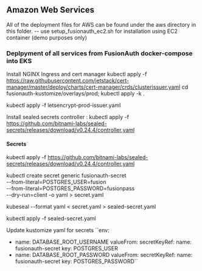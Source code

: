 ## Amazon Web Services
All of the deployment files for AWS can be found under the aws directory in this folder.
-- use setup_fusionauth_ec2.sh for installation using EC2 container (demo purposes only)



### Deplpyment of all services from FusionAuth docker-compose into EKS
Install NGINX Ingress and cert manager
kubectl apply -f https://raw.githubusercontent.com/jetstack/cert-manager/master/deploy/charts/cert-manager/crds/clusterissuer.yaml
cd fusionauth-kustomize/overlays/prod; kubectl apply -k .

kubectl apply -f letsencrypt-prod-issuer.yaml

Install sealed secrets controller : kubectl apply -f https://github.com/bitnami-labs/sealed-secrets/releases/download/v0.24.4/controller.yaml

#### Secrets
kubectl apply -f https://github.com/bitnami-labs/sealed-secrets/releases/download/v0.24.4/controller.yaml

kubectl create secret generic fusionauth-secret \
--from-literal=POSTGRES_USER=fusion \
--from-literal=POSTGRES_PASSWORD=fusionpass \
--dry-run=client -o yaml > secret.yaml

kubeseal --format yaml < secret.yaml > sealed-secret.yaml

kubectl apply -f sealed-secret.yaml

Update kustomize yaml for secrets
``env:
- name: DATABASE_ROOT_USERNAME
  valueFrom:
  secretKeyRef:
  name: fusionauth-secret
  key: POSTGRES_USER
- name: DATABASE_ROOT_PASSWORD
  valueFrom:
  secretKeyRef:
  name: fusionauth-secret
  key: POSTGRES_PASSWORD``

